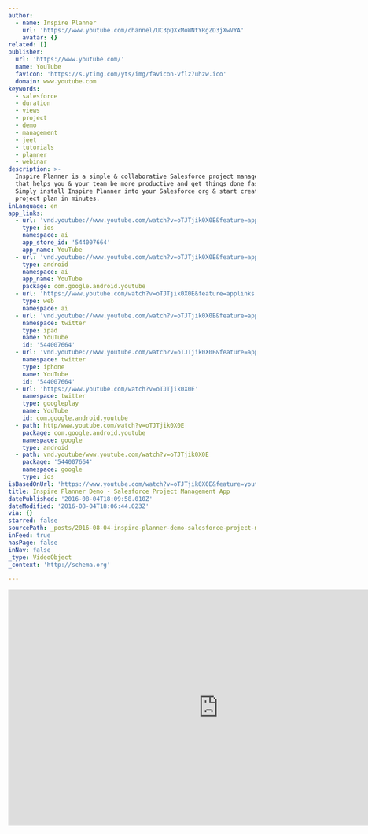```yaml
---
author:
  - name: Inspire Planner
    url: 'https://www.youtube.com/channel/UC3pQXxMoWNtYRgZD3jXwVYA'
    avatar: {}
related: []
publisher:
  url: 'https://www.youtube.com/'
  name: YouTube
  favicon: 'https://s.ytimg.com/yts/img/favicon-vflz7uhzw.ico'
  domain: www.youtube.com
keywords:
  - salesforce
  - duration
  - views
  - project
  - demo
  - management
  - jeet
  - tutorials
  - planner
  - webinar
description: >-
  Inspire Planner is a simple & collaborative Salesforce project management app
  that helps you & your team be more productive and get things done faster.
  Simply install Inspire Planner into your Salesforce org & start creating your
  project plan in minutes.
inLanguage: en
app_links:
  - url: 'vnd.youtube://www.youtube.com/watch?v=oTJTjik0X0E&feature=applinks'
    type: ios
    namespace: ai
    app_store_id: '544007664'
    app_name: YouTube
  - url: 'vnd.youtube://www.youtube.com/watch?v=oTJTjik0X0E&feature=applinks'
    type: android
    namespace: ai
    app_name: YouTube
    package: com.google.android.youtube
  - url: 'https://www.youtube.com/watch?v=oTJTjik0X0E&feature=applinks'
    type: web
    namespace: ai
  - url: 'vnd.youtube://www.youtube.com/watch?v=oTJTjik0X0E&feature=applinks'
    namespace: twitter
    type: ipad
    name: YouTube
    id: '544007664'
  - url: 'vnd.youtube://www.youtube.com/watch?v=oTJTjik0X0E&feature=applinks'
    namespace: twitter
    type: iphone
    name: YouTube
    id: '544007664'
  - url: 'https://www.youtube.com/watch?v=oTJTjik0X0E'
    namespace: twitter
    type: googleplay
    name: YouTube
    id: com.google.android.youtube
  - path: http/www.youtube.com/watch?v=oTJTjik0X0E
    package: com.google.android.youtube
    namespace: google
    type: android
  - path: vnd.youtube/www.youtube.com/watch?v=oTJTjik0X0E
    package: '544007664'
    namespace: google
    type: ios
isBasedOnUrl: 'https://www.youtube.com/watch?v=oTJTjik0X0E&feature=youtu.be&rel=0'
title: Inspire Planner Demo - Salesforce Project Management App
datePublished: '2016-08-04T18:09:58.010Z'
dateModified: '2016-08-04T18:06:44.023Z'
via: {}
starred: false
sourcePath: _posts/2016-08-04-inspire-planner-demo-salesforce-project-management-app.md
inFeed: true
hasPage: false
inNav: false
_type: VideoObject
_context: 'http://schema.org'

---
```

<iframe src="https://cdn.embedly.com/widgets/media.html?src=https%3A%2F%2Fwww.youtube.com%2Fembed%2FoTJTjik0X0E%3Ffeature%3Doembed%26rel%3D0&amp;url=http%3A%2F%2Fwww.youtube.com%2Fwatch%3Fv%3DoTJTjik0X0E&amp;image=https%3A%2F%2Fi.ytimg.com%2Fvi%2FoTJTjik0X0E%2Fhqdefault.jpg&amp;key=b7d04c9b404c499eba89ee7072e1c4f7&amp;type=text%2Fhtml&amp;schema=youtube" width="854" height="480" scrolling="no" frameborder="0" allowfullscreen="" style=""></iframe>